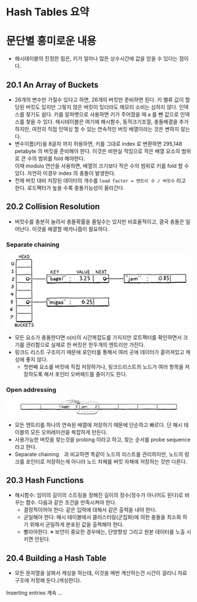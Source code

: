 # Hash Tables 요약



# 문단별 흥미로운 내용
- 해시테이블의 진정한 힘은, 키가 얼마나 많든 상수시간에 값을 얻을 수 있다는 점이다.
## 20.1 An Array of Buckets
- 26개의 변수만 가질수 있다고 하면, 26개의 버킷만 준비하면 된다. 키 벨류 값이 할당된 버킷도 있지만 그렇지 않은 버킷이 있더라도 메모리 소비는 심하지 않다. 
  인덱스를 찾기도 쉽다. 키를 알파벳으로 사용하면 키가 주어졌을 때 a 를 뺀 값으로 인덱스를 찾을 수 있다. 헤시테이블은 여기에 해시함수, 동적크기조절, 충돌해결을 추가하지만, 
  여전히 직접 인덱싱 할 수 있는 연속적인 버킷 배열이라는 것은 변하지 않는다.
- 변수이름(키)을 8글자 까지 허용하면, 키를 그대로 index 로 변환하면 295,148 petabyte 의 버킷을 준비해야 한다. 이것은 비현실 적임으로 작은 배열 요소의 범위로 큰 수의 범위를 fold 해야한다.  
  이때 modulo 연산을 사용하면, 배열의 크기보다 작은 수의 범위로 키를 fold 할 수 있다. 자연히 이경우 index 의 충돌이 발생한다.
- 전체 버킷 대비 저장된 데이터의 개수를 `load factor = 엔트리 수 / 버킷수` 라고 한다. 로드팩터가 높을 수록 충돌가능성이 올라간다.

## 20.2 Collision Resolution
- 버킷수를 충분히 늘려서 충돌확률을 줄일수는 있지만 비효율적이고, 결국 충돌은 일어난다. 이것을 해결할 메카니즘이 필요하다.
### Separate chaining
![chaining](chaining.png)
- 모든 요소가 충돌한다면 o(n)의 시간복잡도를 가지지만 로트팩터를 확인하면서 크기를 관리함으로 실제로 한 버킷은 한두개의 엔트리만 가진다.
- 링크드 리스트 구조이기 때문에 포인터를 통해서 여러 곳에 데이터가 흩어져있고 캐싱에 좋지 않다.
  - 첫번째 요소를 버킷에 직접 저장하거나, 링크드리스트의 노드가 여러 항목을 저장하도록 해서 포인터 오버헤드를 줄이기도 한다.
### Open addressing
![insert](insert-3.png)
- 모든 엔트리를 하나의 연속된 배열에 저장하기 때문에 단순하고 빠르다. 단 해시 테이블의 모든 오퍼레이션을 복잡하게 만든다.
- 사용가능한 버킷을 찾는것을 probing 이라고 하고, 찾는 순서를 probe sequence 라고 한다.
- Separate chaining　과 비교하면 똑같이 노드의 리스트를 관리하지만, 노드의 링크를 포인터로 저장하는게 아니라 노드 차체를 버킷 자체에 저장하는 것만 다른다.

## 20.3 Hash Functions
- 해시함수: 임이의 길이의 스트링을 정해진 길이의 정수(정수가 아니어도 된다)로 바꾸는 함수. 다음과 같은 조건을 만족시켜야 한다.
  - 결정적이어야 한다: 같은 입력에 대해서 같은 출력을 내야 한다.
  - 균일해야 한다: 해시 테이블에서 클러스터링(군집화)에 의한 충돌을 최소화 하기 위해서 균일하게 분포된 값을 출력해야 한다.
  - 빨라야한다. 
  ※ 보안이 중요한 경우에는, 단방향성 그리고 원본 데이터를 노출 시키면 안된다.

## 20.4 Building a Hash Table
- 모든 문자열을 살펴서 캐싱을 하는데, 이것을 매번 계산하는건 시간이 걸리니 자료구조에 저정해 둔다.(캐싱한다).

Inserting entries 계속 ...